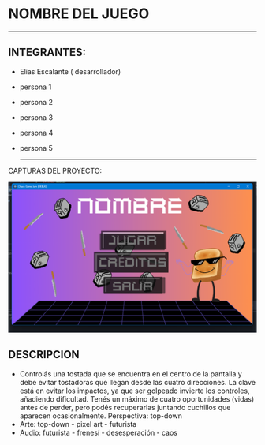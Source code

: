 # NOMBRE DEL JUEGO

----

## INTEGRANTES:

- Elias Escalante ( desarrollador)
- persona 1
- persona 2
- persona 3
- persona 4
- persona 5

  ------

CAPTURAS DEL PROYECTO:

<img src="https://github.com/YsaLuna/Chaos-Game-Jam/blob/main/assets/images/captura.png" width="600" />

## DESCRIPCION

- Controlás una tostada que se encuentra en el centro de la pantalla y debe evitar tostadoras que llegan desde las cuatro direcciones. La clave está en evitar los impactos, ya que ser golpeado invierte los controles, añadiendo dificultad. Tenés un máximo de cuatro oportunidades (vidas) antes de perder, pero podés recuperarlas juntando cuchillos  que aparecen ocasionalmente.
Perspectiva: top-down
- Arte: top-down - pixel art - futurista
- Audio: futurista - frenesí - desesperación - caos
